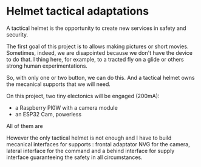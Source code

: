 # Helmet tactical adaptations
A tactical helmet is the opportunity to create new services in safety and security.

The first goal of this project is to allows making pictures or short movies.
Sometimes, indeed, we are disapointed because we don't have the device to do that.
I thing here, for example, to a tracted fly on a glide or others strong human experimentations.

So, with only one or two button, we can do this. And a tactical helmet owns the mecanical supports 
that we will need.

On this project, two tiny electonics will be engaged (200mA): 
  - a Raspberry PI0W with a camera module
  - an ESP32 Cam, powerless

All of them are 

However the only tactical helmet is not enough and I have to build mecanical interfaces
for supports : frontal adaptator NVG for the camera, lateral interface for the command and 
a behind interface for supply interface guaranteeing the safety in all circumstances.


